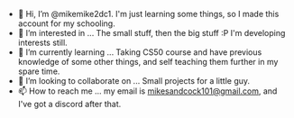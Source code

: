 - 👋 Hi, I’m @mikemike2dc1. I'm just learning some things, so I made this account for my schooling.
- 👀 I’m interested in ... The small stuff, then the big stuff :P I'm developing interests still.
- 🌱 I’m currently learning ... Taking CS50 course and have previous knowledge of some other things, and self teaching them further in my spare time.
- 💞️ I’m looking to collaborate on ... Small projects for a little guy.
- 📫 How to reach me ... my email is mikesandcock101@gmail.com, and I've got a discord after that.

<!---
mikemike2dc1/mikemike2dc1 is a ✨ special ✨ repository because its `README.md` (this file) appears on your GitHub profile.
You can click the Preview link to take a look at your changes.
--->

